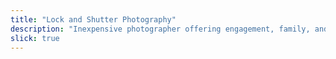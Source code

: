 ```yaml
---
title: "Lock and Shutter Photography"
description: "Inexpensive photographer offering engagement, family, and portrait photography packages, servicing the Tri-State area of West Virginia, Kentucky, and Ohio, including Huntington, Ashland, Ironton, Columbus, Cincinnati, Lexington, and more."
slick: true
---
```

